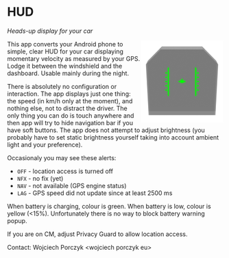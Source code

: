 HUD
===

*Heads-up display for your car*

<img src="res/drawable-xxxhdpi/ic_launcher.png" align="right"
    alt="Heads-up display" title="Heads-up display" />

This app converts your Android phone to simple, clear HUD for your car
displaying momentary velocity as measured by your GPS. Lodge it between the
windshield and the dashboard. Usable mainly during the night.

There is absolutely no configuration or interaction. The app displays just one
thing: the speed (in km/h only at the moment), and nothing else, not to distract
the driver. The only thing you can do is touch anywhere and then app will try to
hide navigation bar if you have soft buttons. The app does not attempt to adjust
brightness (you probably have to set static brightness yourself taking into
account ambient light and your preference).

Occasionaly you may see these alerts:

* `OFF` - location access is turned off
* `NFX` - no fix (yet)
* `NAV` - not available (GPS engine status)
* `LAG` - GPS speed did not update since at least 2500 ms

When battery is charging, colour is green. When battery is low, colour is yellow
(<15%). Unfortunately there is no way to block battery warning popup.

If you are on CM, adjust Privacy Guard to allow location access.

Contact: Wojciech Porczyk &lt;wojciech porczyk eu&gt;
